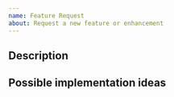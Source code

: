 ```yaml
---
name: Feature Request
about: Request a new feature or enhancement
---
```


##  Description

## Possible implementation ideas
